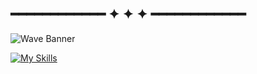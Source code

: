 ## ━━━━━━━━━━━━ ✦ ✦ ✦ ━━━━━━━━━━━━  

![Wave Banner](https://capsule-render.vercel.app/api?type=waving&color=gradient&height=200&section=header&text=Hola%20Mundo!&fontSize=40)

[![My Skills](https://skillicons.dev/icons?i=js,html,css,astro)](https://skillicons.dev)
